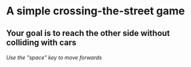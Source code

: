 # A simple crossing-the-street game

## Your goal is to reach the other side without colliding with cars
###### Use the "space" key to move forwards

